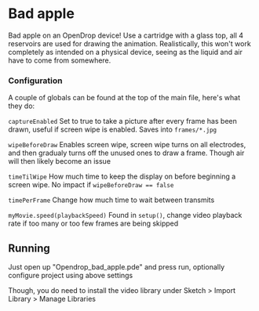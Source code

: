 # Bad apple

Bad apple on an OpenDrop device! Use a cartridge with a glass top, all 4 reservoirs are used for drawing the animation. Realistically, this won't work completely as intended on a physical device, seeing as the liquid and air have to come from somewhere.

### Configuration

A couple of globals can be found at the top of the main file, here's what they do:

`captureEnabled` Set to true to take a picture after every frame has been drawn, useful if screen wipe is enabled. Saves into `frames/*.jpg`

`wipeBeforeDraw` Enables screen wipe, screen wipe turns on all electrodes, and then gradualy turns off the unused ones to draw a frame. Though air will then likely become an issue

`timeTilWipe` How much time to keep the display on before beginning a screen wipe. No impact if `wipeBeforeDraw == false`

`timePerFrame` Change how much time to wait between transmits

`myMovie.speed(playbackSpeed)` Found in `setup()`, change video playback rate if too many or too few frames are being skipped

## Running

Just open up "Opendrop_bad_apple.pde" and press run, optionally configure project using above settings

Though, you do need to install the video library under Sketch > Import Library > Manage Libraries
